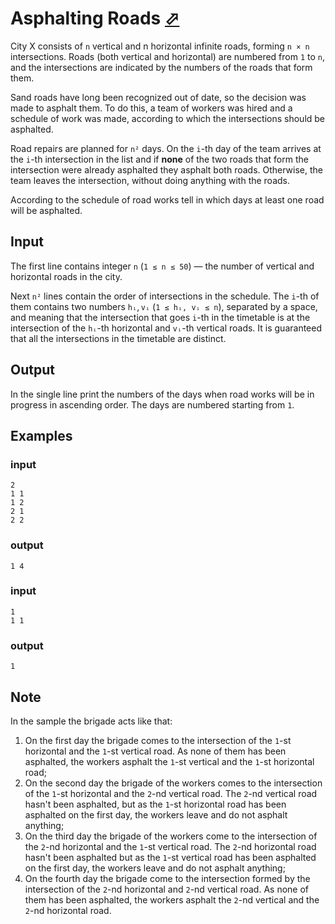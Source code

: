 # Asphalting Roads [⬀](https://codeforces.com/problemset/problem/583/A)

City X consists of `n` vertical and n horizontal infinite roads, forming `n × n` intersections. Roads (both vertical and horizontal) are numbered from `1` to `n`, and the intersections are indicated by the numbers of the roads that form them.

Sand roads have long been recognized out of date, so the decision was made to asphalt them. To do this, a team of workers was hired and a schedule of work was made, according to which the intersections should be asphalted.

Road repairs are planned for `n²` days. On the `i`-th day of the team arrives at the `i`-th intersection in the list and if **none** of the two roads that form the intersection were already asphalted they asphalt both roads. Otherwise, the team leaves the intersection, without doing anything with the roads.

According to the schedule of road works tell in which days at least one road will be asphalted.

## Input

The first line contains integer `n` (`1 ≤ n ≤ 50`) — the number of vertical and horizontal roads in the city.

Next `n²` lines contain the order of intersections in the schedule. The `i`-th of them contains two numbers `hᵢ`, `vᵢ` (`1 ≤ hᵢ, vᵢ ≤ n`), separated by a space, and meaning that the intersection that goes `i`-th in the timetable is at the intersection of the `hᵢ`-th horizontal and `vᵢ`-th vertical roads. It is guaranteed that all the intersections in the timetable are distinct.

## Output

In the single line print the numbers of the days when road works will be in progress in ascending order. The days are numbered starting from `1`.

## Examples

### input
```
2
1 1
1 2
2 1
2 2
```

### output
```
1 4
```

### input
```
1
1 1
```

### output
```
1 
```

## Note

In the sample the brigade acts like that:

1. On the first day the brigade comes to the intersection of the `1`-st horizontal and the `1`-st vertical road. As none of them has been asphalted, the workers asphalt the `1`-st vertical and the `1`-st horizontal road;
2. On the second day the brigade of the workers comes to the intersection of the `1`-st horizontal and the `2`-nd vertical road. The `2`-nd vertical road hasn't been asphalted, but as the `1`-st horizontal road has been asphalted on the first day, the workers leave and do not asphalt anything;
3. On the third day the brigade of the workers come to the intersection of the `2`-nd horizontal and the `1`-st vertical road. The `2`-nd horizontal road hasn't been asphalted but as the `1`-st vertical road has been asphalted on the first day, the workers leave and do not asphalt anything;
4. On the fourth day the brigade come to the intersection formed by the intersection of the `2`-nd horizontal and `2`-nd vertical road. As none of them has been asphalted, the workers asphalt the `2`-nd vertical and the `2`-nd horizontal road.